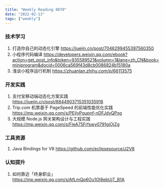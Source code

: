 ```yaml
---
title: "Weekly Reading 0070"
date: "2022-02-13"
tags: ["weekly"]
---
```


### 技术学习
1. 打造你自己的动态化引擎 https://juejin.cn/post/7046299455397560350
2. 小程序代码编译 https://developers.weixin.qq.com/ebook?action=get_post_info&token=935589521&volumn=1&lang=zh_CN&book=miniprogram&docid=0006ca569f43d8cb0086824b15180a
3. 浅谈小程序运行机制 https://zhuanlan.zhihu.com/p/66113575
### 开发实践
1. 支付宝移动端动态化方案实践 https://juejin.cn/post/6844903715351035918
2. Trip.com 机票基于 PageSpeed 的前端性能优化实践 https://mp.weixin.qq.com/s/PEjIyPqupnf-nDFJdvQPxg
3. 大规模 Node.js 网关架构设计与工程实践 https://mp.weixin.qq.com/s/FleA75Frfswy0791giOjZg

### 工具资源
1. Java Bindings for V8 https://github.com/eclipsesource/J2V8 

### 认知提升
1. 如何靠近「终身职业」 https://mp.weixin.qq.com/s/AfLmQp6Ou1OI8ebUjT_B1A